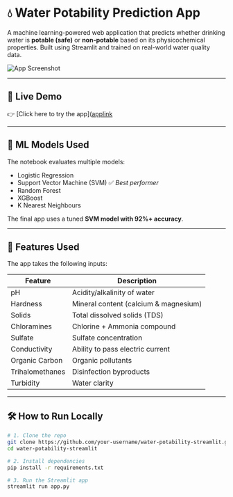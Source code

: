 # 💧 Water Potability Prediction App

A machine learning-powered web application that predicts whether drinking water is **potable (safe)** or **non-potable** based on its physicochemical properties. Built using Streamlit and trained on real-world water quality data.

![App Screenshot](https://stateimpactcenter.org/images/general/_metadata/Issues-in-Focus-Ocean-Water-Policy-Safe-Drinking-Water-Act-Image.jpg)

---

## 🚀 Live Demo
👉 [Click here to try the app]([applink](https://safe-water-potability.streamlit.app/)

---

## 🧠 ML Models Used
The notebook evaluates multiple models:
- Logistic Regression
- Support Vector Machine (SVM) ✅ *Best performer*
- Random Forest
- XGBoost
- K Nearest Neighbours

The final app uses a tuned **SVM model with 92%+ accuracy**.

---

## 🔬 Features Used

The app takes the following inputs:

| Feature             | Description                             |
|---------------------|-----------------------------------------|
| pH                  | Acidity/alkalinity of water             |
| Hardness            | Mineral content (calcium & magnesium)  |
| Solids              | Total dissolved solids (TDS)            |
| Chloramines         | Chlorine + Ammonia compound             |
| Sulfate             | Sulfate concentration                   |
| Conductivity        | Ability to pass electric current        |
| Organic Carbon      | Organic pollutants                      |
| Trihalomethanes     | Disinfection byproducts                 |
| Turbidity           | Water clarity                           |

---

## 🛠 How to Run Locally

```bash
# 1. Clone the repo
git clone https://github.com/your-username/water-potability-streamlit.git
cd water-potability-streamlit

# 2. Install dependencies
pip install -r requirements.txt

# 3. Run the Streamlit app
streamlit run app.py
